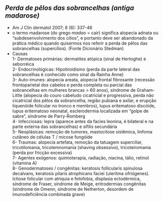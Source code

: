 ## ***Perda de pêlos das sobrancelhas (antiga madarose)***


- Am J Clin dermatol 2007; 8 (6): 337-46  
- o termo madarose (do grego *madao* \= cair) significa alopecia adnata ou “subdesenvolvimento dos cílios”, e portanto deve ser abandonado da prática médico quando quisermos nos referir a perda de pêlos das sobrancelhas (supercílios). (Fonte Dicionário Stedman)  
- Causas  
1- Dermatoses primárias: dermatites atópica (sinal de Hertoghe) e seborréica  
2- Endocrinológicas: Hipotiroidismo (perda da parte lateral das sobrancelhas é conhecido como sinal da Rainha Anne)  
3- Auto-imunes: alopecia areata, alopecia frontal fibrosante (recessão frontoparietal dos cabelos e perda completa ou parcial das sobrancelhas em mulheres brancas \> 60 anos), síndrome de Graham-Little (alopecia do couro cabeludo cicatricial e progressiva, perda não cicatricial dos pêlos da sobrancelha, região pubiana e axilar, e erupção liquenóide folicular no tronco e membros), lupus eritematoso discóide, lupus eritematoso neonatal, esclerodermia localizada em “golpe de sabre”, síndrome de Parry-Romberg  
4- Infecciosas: lepra (aparece antes da facies leonina, é bilateral e na parte externa das sobrancelhas) e sífilis secundária  
5- Neoplásicas: remoção de tumores, mastocitose sistêmica, linfoma cutâneo de células T / micose fungóide  
6- Traumas: alopecia artefata, remoção da tatuagem superciliar, tricotilomania, tricotemnomania (shaving obsessivo), tricoteiromania (perda por fricção excessiva)  
7- Agentes exógenos: quimioterapia, radiação, niacina, tálio, retinol (vitamina A)  
8- Genodermatoses / congênitas: keratosis follicularis spinulosa decalvans, keratosis pilaris atrophicans faciei (uleritma ofriógenes). Ictiose folicular com atriquia e fotofobia, displasia ectodérmica, síndrome de Fraser, síndrome de Meige, eritrodermias congênitas (síndrome de Omenn, síndrome de Netherton, desordem de imunodeficiência combinada grave)

